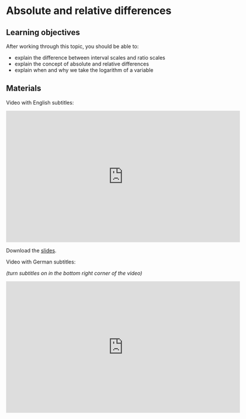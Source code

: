 # Absolute and relative differences

## Learning objectives

After working through this topic, you should be able to:

- explain the difference between interval scales and ratio scales
- explain the concept of absolute and relative differences
- explain when and why we take the logarithm of a variable

## Materials

Video with English subtitles:

<iframe
  src="https://electure.uni-bonn.de/paella7/ui/watch.html?id=85aac683-365e-4fde-8dae-ddef08114866"
  width="640"
  height="360"
  frameborder="0"
  allowfullscreen
></iframe>

Download the [slides](descriptive_statistics-absolute_relative_diffs.pdf).

Video with German subtitles:

*(turn subtitles on in the bottom right corner of the video)*

<iframe
  src="https://electure.uni-bonn.de/paella7/ui/watch.html?id=600d990e-3244-483b-9fbb-c06b9e30e385"
  width="640"
  height="360"
  frameborder="0"
  allowfullscreen
></iframe>
